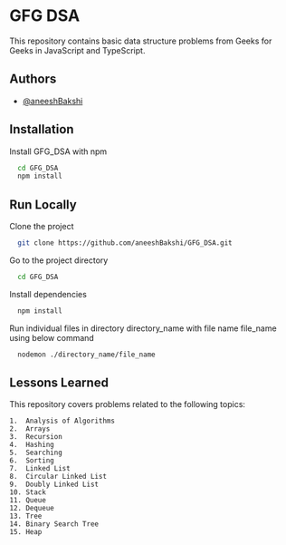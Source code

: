 # GFG DSA

This repository contains basic data structure problems from Geeks for Geeks in JavaScript and TypeScript.

## Authors

- [@aneeshBakshi](https://github.com/aneeshBakshi)

## Installation

Install GFG_DSA with npm

```bash
  cd GFG_DSA
  npm install
```

## Run Locally

Clone the project

```bash
  git clone https://github.com/aneeshBakshi/GFG_DSA.git
```

Go to the project directory

```bash
  cd GFG_DSA
```

Install dependencies

```bash
  npm install
```

Run individual files in directory directory_name with file name file_name using below command

```bash
  nodemon ./directory_name/file_name
```

## Lessons Learned

This repository covers problems related to the following topics:

    1.  Analysis of Algorithms
    2.  Arrays
    3.  Recursion
    4.  Hashing
    5.  Searching
    6.  Sorting
    7.  Linked List
    8.  Circular Linked List
    9.  Doubly Linked List
    10. Stack
    11. Queue
    12. Dequeue
    13. Tree
    14. Binary Search Tree
    15. Heap
